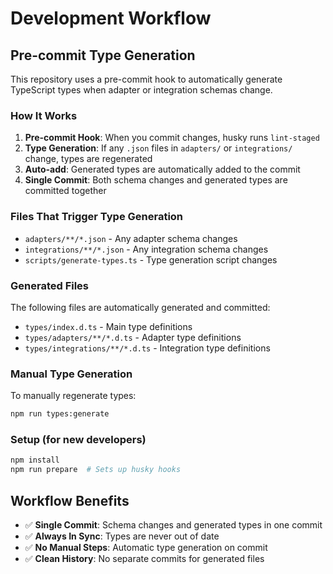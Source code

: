 # Development Workflow

## Pre-commit Type Generation

This repository uses a pre-commit hook to automatically generate TypeScript types when adapter or integration schemas change.

### How It Works

1. **Pre-commit Hook**: When you commit changes, husky runs `lint-staged`
2. **Type Generation**: If any `.json` files in `adapters/` or `integrations/` change, types are regenerated
3. **Auto-add**: Generated types are automatically added to the commit
4. **Single Commit**: Both schema changes and generated types are committed together

### Files That Trigger Type Generation

- `adapters/**/*.json` - Any adapter schema changes
- `integrations/**/*.json` - Any integration schema changes  
- `scripts/generate-types.ts` - Type generation script changes

### Generated Files

The following files are automatically generated and committed:
- `types/index.d.ts` - Main type definitions
- `types/adapters/**/*.d.ts` - Adapter type definitions
- `types/integrations/**/*.d.ts` - Integration type definitions

### Manual Type Generation

To manually regenerate types:
```bash
npm run types:generate
```

### Setup (for new developers)

```bash
npm install
npm run prepare  # Sets up husky hooks
```

## Workflow Benefits

- ✅ **Single Commit**: Schema changes and generated types in one commit
- ✅ **Always In Sync**: Types are never out of date
- ✅ **No Manual Steps**: Automatic type generation on commit
- ✅ **Clean History**: No separate commits for generated files
